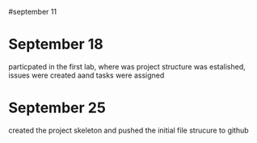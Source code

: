 #september 11


# September 18
particpated in the first lab, where was project structure was estalished, issues were created aand tasks were assigned 


# September 25
created the project skeleton and pushed the initial file strucure to github
